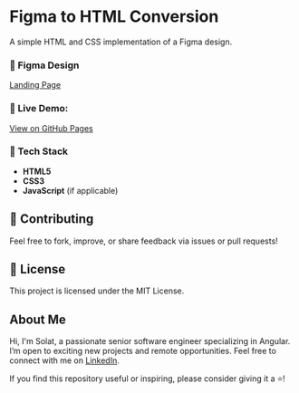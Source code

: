 # Figma to HTML Conversion
A simple HTML and CSS implementation of a Figma design.

### 🎨 Figma Design  
[Landing Page](https://www.figma.com/design/gKZoWoleFgP35xvYu83Y2l/Portfolio-UI---Web-%26-Mobile?node-id=6-52&t=XnquBI5h3MOhg1xY-1)

### 📌 Live Demo: 
[View on GitHub Pages](<YOUR_GITHUB_PAGES_URL>)

### 🚀 Tech Stack  
- **HTML5**  
- **CSS3**  
- **JavaScript** (if applicable)  

## 🤝 Contributing
Feel free to fork, improve, or share feedback via issues or pull requests!

## 📜 License
This project is licensed under the MIT License.

## About Me

Hi, I'm Solat, a passionate senior software engineer specializing in Angular. I’m open to exciting new projects and remote opportunities. Feel free to connect with me on [LinkedIn](https://www.linkedin.com/in/solat-ali).

If you find this repository useful or inspiring, please consider giving it a ⭐!